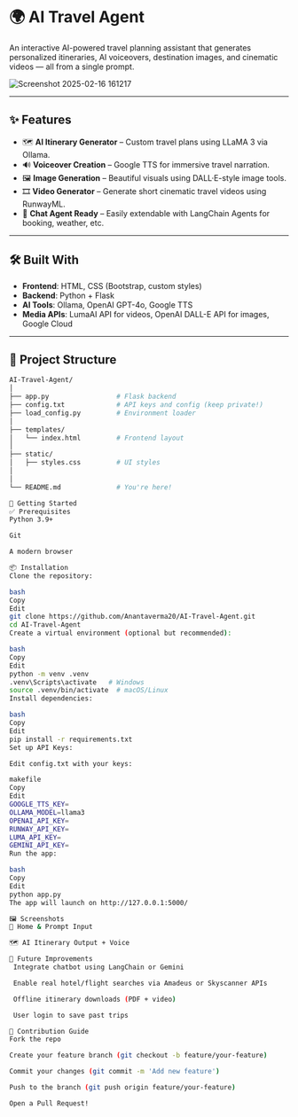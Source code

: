 # 🌍 AI Travel Agent

An interactive AI-powered travel planning assistant that generates personalized itineraries, AI voiceovers, destination images, and cinematic videos — all from a single prompt.

![Screenshot 2025-02-16 161217](https://github.com/user-attachments/assets/8575e242-3413-446d-b74d-74c2ea75ba37)


---

## ✨ Features

- 🗺️ **AI Itinerary Generator** – Custom travel plans using LLaMA 3 via Ollama.
- 🔊 **Voiceover Creation** – Google TTS for immersive travel narration.
- 🖼️ **Image Generation** – Beautiful visuals using DALL·E-style image tools.
- 🎞️ **Video Generator** – Generate short cinematic travel videos using RunwayML.
- 🤖 **Chat Agent Ready** – Easily extendable with LangChain Agents for booking, weather, etc.

---

## 🛠️ Built With

- **Frontend**: HTML, CSS (Bootstrap, custom styles)
- **Backend**: Python + Flask
- **AI Tools**: Ollama, OpenAI GPT-4o, Google TTS
- **Media APIs**: LumaAI API for videos, OpenAI DALL-E API for images, Google Cloud

---

## 📁 Project Structure

```bash
AI-Travel-Agent/
│
├── app.py                 # Flask backend
├── config.txt             # API keys and config (keep private!)
├── load_config.py         # Environment loader
│
├── templates/
│   └── index.html         # Frontend layout
│
├── static/
│   ├── styles.css         # UI styles
│         
│
└── README.md              # You're here!

🚀 Getting Started
✅ Prerequisites
Python 3.9+

Git

A modern browser

📦 Installation
Clone the repository:

bash
Copy
Edit
git clone https://github.com/Anantaverma20/AI-Travel-Agent.git
cd AI-Travel-Agent
Create a virtual environment (optional but recommended):

bash
Copy
Edit
python -m venv .venv
.venv\Scripts\activate   # Windows
source .venv/bin/activate  # macOS/Linux
Install dependencies:

bash
Copy
Edit
pip install -r requirements.txt
Set up API Keys:

Edit config.txt with your keys:

makefile
Copy
Edit
GOOGLE_TTS_KEY=
OLLAMA_MODEL=llama3
OPENAI_API_KEY=
RUNWAY_API_KEY=
LUMA_API_KEY=
GEMINI_API_KEY=
Run the app:

bash
Copy
Edit
python app.py
The app will launch on http://127.0.0.1:5000/

🖼️ Screenshots
📍 Home & Prompt Input

🗺️ AI Itinerary Output + Voice

📌 Future Improvements
 Integrate chatbot using LangChain or Gemini

 Enable real hotel/flight searches via Amadeus or Skyscanner APIs

 Offline itinerary downloads (PDF + video)

 User login to save past trips

🤝 Contribution Guide
Fork the repo

Create your feature branch (git checkout -b feature/your-feature)

Commit your changes (git commit -m 'Add new feature')

Push to the branch (git push origin feature/your-feature)

Open a Pull Request!
